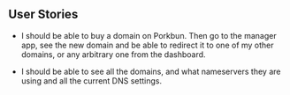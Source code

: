 ## User Stories

- I should be able to buy a domain on Porkbun. Then go to the manager app, see the new domain and be able to redirect it to one of my other domains, or any arbitrary one from the dashboard.

- I should be able to see all the domains, and what nameservers they are using and all the current DNS settings.
